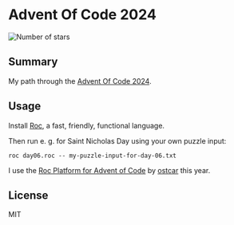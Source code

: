 # Advent Of Code 2024

![Number of stars](https://img.shields.io/badge/Advent_Of_Code_2024-42_*-success)

## Summary

My path through the [Advent Of Code 2024](https://adventofcode.com/2024).

## Usage

Install [Roc](https://www.roc-lang.org/install), a fast, friendly, functional
language.

Then run e. g. for Saint Nicholas Day using your own puzzle input:

    roc day06.roc -- my-puzzle-input-for-day-06.txt

I use the [Roc Platform for Advent of
Code](https://github.com/ostcar/roc-aoc-platform) by [ostcar](https://github.com/ostcar) this year.


## License

MIT
